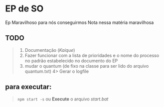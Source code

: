 # EP de SO

  Ep Maravilhoso para nós conseguirmos Nota nessa matéria maravilhosa

## TODO
>1. Documentação (*Kaique*)
>2. Fazer funcionar com a lista de prioridades e o nome do processo no padrão estabelecido no documento do EP 
>3. mudar o quantum (de fixo na classe para ser lido do arquivo quantum.txt)
>4> Gerar o logfile

## para executar:
> `npm start -s`
> ou
> **Execute**  o arquivo *start.bat*
